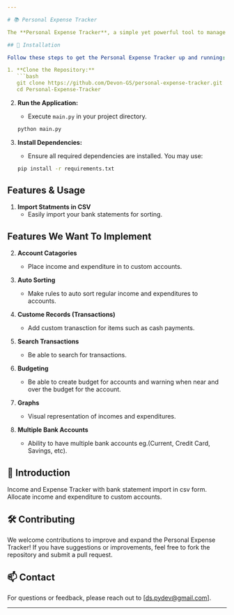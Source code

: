 ```yaml
---

# 📚 Personal Expense Tracker

The **Personal Expense Tracker**, a simple yet powerful tool to manage your personal income and expenditure. Built with Python 3 and the Tkinter module, this application provides a user-friendly interface to handle all your transactions seamlessly.

## 🚀 Installation

Follow these steps to get the Personal Expense Tracker up and running:

1. **Clone the Repository:**
   ```bash
   git clone https://github.com/Devon-GS/personal-expense-tracker.git
   cd Personal-Expense-Tracker
   ```

2. **Run the Application:**
   - Execute `main.py` in your project directory.
   ```bash
   python main.py
   ```

3. **Install Dependencies:**
   - Ensure all required dependencies are installed. You may use:
   ```bash
   pip install -r requirements.txt
   ```

## Features & Usage

1. **Import Statments in CSV** 
   - Easily import your bank statements for sorting.

## Features We Want To Implement 

2. **Account Catagories** 
   - Place income and expenditure in to custom accounts.

3. **Auto Sorting** 
   - Make rules to auto sort regular income and expenditures to accounts.

4. **Custome Records (Transactions)** 
   - Add custom tranasction for items such as cash payments.

5. **Search Transactions** 
   - Be able to search for transactions.

6. **Budgeting** 
   - Be able to create budget for accounts and warning when near and over the budget for the account.

7. **Graphs** 
   - Visual representation of incomes and expenditures.

7. **Multiple Bank Accounts** 
   - Ability to have multiple bank accounts eg.(Current, Credit Card, Savings, etc).

## 📖 Introduction

Income and Expense Tracker with bank statement import in csv form. Allocate income and expenditure to custom accounts.

## 🛠 Contributing

We welcome contributions to improve and expand the Personal Expense Tracker! If you have suggestions or improvements, feel free to fork the repository and submit a pull request.

## 📫 Contact

For questions or feedback, please reach out to [ds.pydev@gmail.com].

---
```

